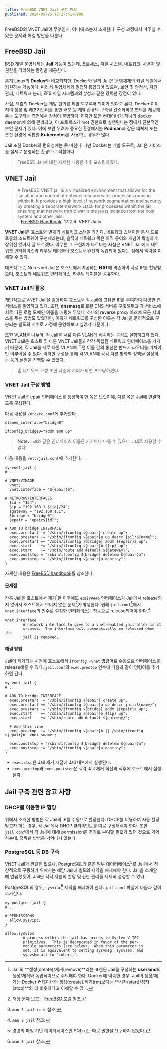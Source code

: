 ```yaml
---
title: FreeBSD VNET Jail 구성 방법
published: 2024-09-25T15:27:41+0900
---
```


FreeBSD의 VNET Jail이 무엇인지, 어디에 쓰는지 소개한다. 구성 과정에서 마주칠 수
있는 문제와 해결 방안을 다룬다.

## FreeBSD Jail

BSD 계열 운영체제는 **Jail** 기능이 있는데, 프로세스, 파일 시스템, 네트워크,
사용자 및 권한을 격리하는 환경을 제공한다.

흔히 Linux의 **Docker**와 비교되지만, Docker와 달리 Jail은 운영체제의 커널 레벨에서
지원하는 기능이다. 따라서 운영체제와 밀접히 통합되어 있으며, 보안 및 안정성,
자원 관리, 네트워크 분리, ZFS 파일 시스템과의 상성과 같은 강력한 장점이 있다.

사실, 요즘의 Docker는 개발 편의를 위한 도구로써 의미가 있다고 본다. Docker
이미지의 생성 및 레포지토리를 통한 배포 등 개발 환경의 구축을 간소화하고 편의를
제공해주는 도구라는 측면에서 장점이 분명하다. 하지만 모든 컨테이너가 하나의
docker daemon에 의해 관리되고, 이 프로세스가 root 권한으로 실행된다는 점에서
근본적인 보안 문제가 있다. 이에 보안 우려가 중요한 환경에서는 **Podman**과 같은
대체제 또는 분산 환경에 적합한 **Kubernetes**를 사용하는 경우가 많다.

Jail 또한 Docker의 편의성에는 못 미친다. 다만 Docker는 개발 도구로, Jail은
서비스를 실제로 운영하는 환경으로 적합하다.

> FreeBSD Jail에 대한 자세한 내용은 추후 포스팅하겠다.

## VNET Jail

> A FreeBSD VNET jail is a virtualized environment that allows for the
> isolation and control of network resources for processes running within it.
> It provides a high level of network segmentation and security by creating a
> separate network stack for processes within the jail, ensuring that network
> traffic within the jail is isolated from the host system and other jails.
> \
> – [FreeBSD Handbook][handbook-vnet], **17.2.4. VNET Jails.** 

[handbook-vnet]: https://docs.freebsd.org/en/books/handbook/jails/#vnet-jails

**VNET Jail**은 호스트와 별개의 [네트워크 스택][network-stack]을 가진다.
네트워크 스택이란 통신 프로토콜의 소프트웨어 구현체라는데, 솔직히 네트워크 쪽은
아직 용어와 개념이 확실하게 잡히진 않아서 잘 모르겠다. 아무튼 그 구현체가
다르다는 사실은 VNET Jail에서 네트워크 인터페이스와 라우팅 테이블이 호스트와
완전히 독립되어 있다는 점에서 맥락을 이해할 수 있다.

대조적으로, Non-vnet Jail은 호스트에서 제공하는 **NAT**에 의존하여 사설 IP를
할당받으며, 호스트와 네트워크 인터페이스, 라우팅 테이블을 공유한다.

[network-stack]: https://en.wikipedia.org/wiki/Protocol_stack

### VNET Jail의 활용

개인적으로 VNET Jail을 활용하여 호스트와 각 Jail에 고유한 IP를 부여하여 다양한
웹 서비스를 운영하고 있다. 또한, **dnsmasq**로 로컬 DNS 서버를 구축해두고 각
서비스에 서로 다른 로컬 도메인 이름을 매핑해 두었다. 하나의 reverse proxy
아래에 모든 서비스를 두는 방법도 있었지만, 이렇게 네트워크를 구성한 이유는 각
Jail을 물리적으로 구분되는 별도의 서버로 가정해 운영해보고 싶었기 때문이다.

또한 VLAN을 나누어, 각 Jail을 서로 다른 VLAN에 배치하는 구성도 실험하고자 했다.
VNET Jail은 호스트 및 다른 VNET Jail들과 각각 독립된 네트워크 인터페이스를
가지기 때문에, 각 Jail을 서로 다른 VLAN에 두면 이들 간의 통신은 반드시 라우터를
거쳐야만 이루어질 수 있다. 이러한 구성을 통해 각 VLAN에 각각 다른 방화벽 정책을
설정하는 등의 실험을 진행할 수 있었다.

> 홈 네트워크 구성 또한 나중에 기회가 되면 포스팅하겠다.

### VNET Jail 구성 방법

VNET Jail은 epair 인터페이스를 생성하여 한 쪽은 브릿지에, 다른 쪽은 Jail에
연결하도록 구성한다.

다음 내용을 `/etc/rc.conf`에 추가한다.

```unix
cloned_interface="bridge0"

ifconfig_bridge0="addm em0 up"
```

> **Note.** `em0`와 같은 인터페이스 이름은 기기마다 다를 수 있으니 그대로
> 사용할 수 없다.

다음 내용을 `/etc/jail.conf`에 추가한다.

```unix
my-vnet-jail {
# ...

# VNET/VIMAGE
  vnet;
  vnet.interface = "${epair}b";

# NETWORKS/INTERFACES
  $id = "154"; 
  $ip = "192.168.1.${id}/24";
  $gateway = "192.168.1.1";
  $bridge = "bridge0"; 
  $epair = "epair${id}";

# ADD TO bridge INTERFACE
  exec.prestart  = "/sbin/ifconfig ${epair} create up";
  exec.prestart += "/sbin/ifconfig ${epair}a up descr jail:${name}";
  exec.prestart += "/sbin/ifconfig ${bridge} addm ${epair}a up";
  exec.start    += "/sbin/ifconfig ${epair}b ${ip} up";
  exec.start    += "/sbin/route add default ${gateway}";
  exec.poststop = "/sbin/ifconfig ${bridge} deletem ${epair}a";
  exec.poststop += "/sbin/ifconfig ${epair}a destroy";
}
```

자세한 내용은 [FreeBSD handbook][handbook-creating-vnet]를
참조한다.

[handbook-creating-vnet]: https://docs.freebsd.org/en/books/handbook/jails/#creating-vnet-jail

#### 문제점

간혹 Jail을 호스트에서 제거[^notation-remove]한 이후에도 `epair###b`
인터페이스가 Jail에서 release되지 않아서 호스트에서 보이지 않는
문제[^not-releasing-if]가 발생한다. 원래 `jail.conf`[^manpage-jail-conf]에서
`vnet.interface`의 인수로 설정한 인터페이스는 자동으로 release되어야
한다.[^manpage-jail]

[^notation-remove]: Jail의 **생성(create)/제거(remove)**라는 표현은 Jail을
    구성하는 **userland**의 생성/제거와 독립적이므로 주의해야 한다. Docker에
익숙한 경우, Jail의 생성/제거는 Docker 컨테이너의 생성(create)/제거(rm)보다는
**시작(start)/정지(stop)**와 더 비슷하다고 이해할 수 있다.

[^not-releasing-if]: 해당 문제 보고는 [FreeBSD 포럼][forum-1] 참조.

[^manpage-jail-conf]: `man 5 jail.conf` 참조.

[^manpage-jail]: `man 8 jail` 참조:
```
vnet.interface
        A network interface to give to a vnet-enabled jail after is it
        created.  The interface will automatically be released when the
        jail is removed.
```


[forum-1]: https://forums.FreeBSD.org/threads/interface-does-not-return-to-host-after-kill-jail.92730/post-648334

#### 해결 방법

Jail이 제거되는 시점에 호스트에서 `ifconfig -vnet` 명령어로 수동으로
인터페이스를 release해줄 수 있다. `jail.conf`의 `exec.prestop` 인수에
다음과 같이 명령어를 추가하면 된다.


```unix
my-vnet-jail {
# ...

# ADD TO bridge INTERFACE
  exec.prestart  = "/sbin/ifconfig ${epair} create up";
  exec.prestart += "/sbin/ifconfig ${epair}a up descr jail:${name}";
  exec.prestart += "/sbin/ifconfig ${bridge} addm ${epair}a up";
  exec.start    += "/sbin/ifconfig ${epair}b ${ip} up";
  exec.start    += "/sbin/route add default ${gateway}";

  # Add this line
  exec.prestop  += "/sbin/ifconfig ${epair}b || /sbin/ifconfig ${epair}b -vnet $name";

  exec.poststop = "/sbin/ifconfig ${bridge} deletem ${epair}a";
  exec.poststop += "/sbin/ifconfig ${epair}a destroy";
}
```

- `exec.stop`은 Jail 제거 시점에 Jail 내부에서 실행된다.
- `exec.prestop`과 `exec.poststop`은 각각 Jail 제거 직전과 직후에
호스트에서 실행된다.

## Jail 구축 관련 참고 사항

### DHCP를 이용한 IP 할당

위에서 소개한 방법은 각 Jail의 IP를 수동으로 할당한다. DHCP를 이용하여 자동
할당받고자 하는 경우, 각 Jail에서 DHCP 클라이언트를 따로 구성해줘야 한다.
또한 `jail.conf`에서 각 Jail에 대해 permission을 추가로 부여할 필요가 있던
것으로 기억하는데, 정확한 방법은 기억나지 않는다.

### PostgreSQL 등 DB 구축

VNET Jail과 관련은 없으나, PostgreSQL과 같은 일부 데이터베이스[^other-dbs]를
Jail에서
정상적으로 구동하기 위해서는 해당 Jail에 별도의 제약을 해제해야 한다. Jail을
소개할 때 언급했듯이, Jail은 각각 자원의 할당 및 권한 관리를 세세히 설정할 수
있다.

PostgreSQL의 경우, `sysvipc`[^manpage-jail-2] 제약을 해제해야 한다. `jail.conf`
파일에 다음과 같이 추가한다.

```
my-postgres-jail {
# ...

# PERMISSIONS
  allow.sysvipc;
}
```


[^other-dbs]: 경량의 파일 기반 데이터베이스인 SQLite는 따로 권한을 요구하지
    않았다.

[^manpage-jail-2]: `man 8 jail` 참조:
```
allow.sysvipc
        A process within the jail has access to System V IPC
        primitives.  This is deprecated in favor of the per-
        module parameters (see below).  When this parameter is
        set, it is equivalent to setting sysvmsg, sysvsem, and
        sysvshm all to “inherit”.
```
